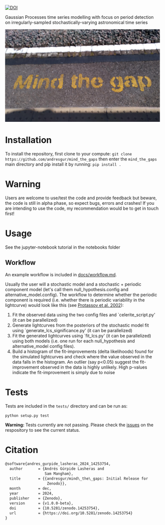 [![DOI](https://zenodo.org/badge/727285474.svg)](https://doi.org/10.5281/zenodo.14253753)

Gaussian Processes time series modelling with focus on period detection on irregularly-sampled stochastically-varying astronomical time series

![Mind The Gaps](https://github.com/andresgur/mind_the_gaps/blob/main/docs/mind_the_gaps.jpg)


# Installation
To install the repository, first clone to your compute:
`git clone https://github.com/andresgur/mind_the_gaps`
then enter the `mind_the_gaps` main directory and pip install it by running:
 `pip install .`
# Warning
Users are welcome to use/test the code and provide feedback but beware, the code is still in alpha phase, so expect bugs, errors and crashes! If you are intending to use the code, my recommendation would be to get in touch first!
# Usage
See the jupyter-notebook tutorial in the notebooks folder

## Workflow

An example workflow is included in [docs/workflow.md](docs/workflow.md).

Usually the user will a stochastic model and a stochastic + periodic component model (let's call them null_hypothesis.config and alternative_model.config). The workflow to determine whether the periodic component is required (i.e. whether there is periodic variability in the lightcurve) would look like this (see [Protassov et al. 2002](https://pages.github.com/](https://ui.adsabs.harvard.edu/abs/2002ApJ...571..545P/abstract))):
1. Fit the observed data using the two config files and `celerite_script.py' (it can be parallelized)
2. Generate lightcurves from the posteriors of the stochastic model fit using `generate_lcs_significance.py' (it can be parallelized)
3. Fit the generated lightcurves using `fit_lcs.py' (it can be parallelized) using both models (i.e. one run for each null_hypothesis and alternative_model config files).
4. Build a histogram of the fit-improvements (delta likelihoods) found for the simulated lightcurves and check where the value observed in the data falls in the histogram. An outlier (say p<0.05) suggest the fit-improvement observed in the data is highly unlikely. High p-values indicate the fit-improvement is simply due to noise


# Tests
Tests are included in the `tests/` directory and can be run as:
```
python setup.py test
```
**Warning:** Tests currently are not passing. Please check the [issues](https://github.com/andresgur/mind_the_gaps/issues/13) on the respository to see the current status.

# Citation
```
@software{andres_gurpide_lasheras_2024_14253754,
  author       = {Andrés Gúrpide Lasheras and
                  Sam Mangham},
  title        = {{andresgur/mind\_the\_gaps: Initial Release for 
                   Zenodo}},
  month        = dec,
  year         = 2024,
  publisher    = {Zenodo},
  version      = {v1.0.0-beta},
  doi          = {10.5281/zenodo.14253754},
  url          = {https://doi.org/10.5281/zenodo.14253754}
}
```
